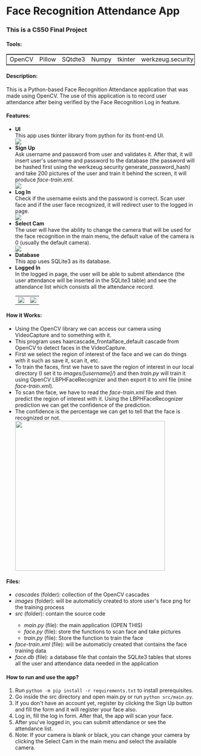 <h1>Face Recognition Attendance App</h1>
<h3>This is a CS50 Final Project</h3>
<h4>Tools:</h4>
<table style="border: 1px solid">
  <tr>
    <td>OpenCV</td>
    <td>Pillow</td>
    <td>SQtdte3</td>
    <td>Numpy</td>
    <td>tkinter</td>
    <td>werkzeug.security</td>
  </tr>
</table>
<h4>Description:</h4>
This is a Python-based Face Recognition Attendance application that was made using OpenCV. The use of this application is to record user attendance after being verified by the Face Recognition Log in feature.

<h4>Features:</h4>
<ul>
  <li><b>UI</b></li>
  This app uses tkinter library from python for its front-end UI.
  <br>
  <img src="https://user-images.githubusercontent.com/69960893/147261567-dbb59e53-5a03-4305-96db-9b635c8ce141.png" />
  <li><b>Sign Up</b></li>
  Ask username and password from user and validates it. After that, it will insert user's username and password to the database (the password will be hashed first using the werkzeug.security generate_password_hash) and take 200 pictures of the user and train it behind the screen, it will produce <i>face-train.xml</i>.
  <br>
  <img src="https://user-images.githubusercontent.com/69960893/147261560-356aa568-ca59-4d3c-8363-514b6050cc1e.png" />
  <li><b>Log In</b></li>
  Check if the username exists and the password is correct. Scan user face and if the user face recognized, it will redirect user to the logged in page.
  <br>
  <img src="https://user-images.githubusercontent.com/69960893/147261563-ce2ba4e8-3267-45ed-9aa1-d93a23891859.png" />
  <li><b>Select Cam</b></li>
  The user will have the ability to change the camera that will be used for the face recognition in the main menu, the default value of the camera is 0 (usually the default camera).
  <br>
  <img src="https://user-images.githubusercontent.com/69960893/147261557-0e84fdd2-03ec-4e61-85b6-318f17c77a84.png" />
  <li><b>Database</b></li>
  This app uses SQLite3 as its database.
  <li><b>Logged In</b></li>
  In the logged in page, the user will be able to submit attendance (the user attendance will be inserted in the SQLite3 table) and see the attendance list which consists all the attendance record.
  <br>
  <table>
    <tr>
      <td><img src="https://user-images.githubusercontent.com/69960893/147261552-9f005fcd-9f78-4ef3-b816-8b33e9f687f7.png" /></td>
      <td><img src="https://user-images.githubusercontent.com/69960893/147261574-d6af863d-40c3-47bc-ae75-af98af362626.png" /></td>
    </tr>
  </table>
</ul>

<h4>How it Works:</h4>
<ul>
  <li>Using the OpenCV library we can access our camera using VideoCapture and to something with it.</li>
  <li>This program uses haarcascade_frontalface_default cascade from OpenCV to detect faces in the VideoCapture.</li>
  <li>First we select the region of interest of the face and we can do things with it such as save it, scan it, etc.</li>
  <li>To train the faces, first we have to save the region of interest in our local directory (I set it to <i>images/[username]/</i>) and then <i>train.py</i> will train it using OpenCV LBPHFaceRecognizer and then export it to xml file (mine <i>face-train.xml</i>).</li>
  <li>To scan the face, we have to read the <i>face-train.xml</i> file and then predict the region of interest with it. Using the LBPHFaceRecognizer prediction we can get the confidence of the prediction.</li>
  <li>The confidence is the percentage we can get to tell that the face is recognized or not.</li>
  <img src="https://user-images.githubusercontent.com/69960893/147265224-aec2f66e-e5c5-4e62-b853-c0dacdc7b804.png" style="width:400px" />
</ul>

<h4>Files:</h4>
<ul>
  <li><i>cascades</i> (folder): collection of the OpenCV cascades</li>
  <li><i>images</i> (folder): will be automaticly created to store user's face png for the training process</li>
  <li><i>src</i> (folder): contain the source code</li>
  <ul>
    <li><i>main.py</i> (file): the main application (OPEN THIS)</li>
    <li><i>face.py</i> (file): store the functions to scan face and take pictures</li>
    <li><i>train.py</i> (file): Store the function to train the face</li>
  </ul>
  <li><i>face-train.xml</i> (file): will be automaticly created that contains the face training data</li>
  <li><i>face.db</i> (file): a database file that contain the SQLite3 tables that stores all the user and attendance data needed in the application</li>
</ul>

<h4>How to run and use the app?</h4>
<ol>
  <li>Run <code>python -m pip install -r requirements.txt</code> to install prerequisites.</li>
  <li>Go inside the src directory and open main.py or run <code>python src/main.py</code>.</li>
  <li>If you don't have an account yet, register by clicking the Sign Up button and fill the form and it will register your face also.</li>
  <li>Log in, fill the log in form. After that, the app will scan your face.</li>
  <li>After you've logged in, you can submit attendance or see the attendance list.</li>
  <li>Note: If your camera is blank or black, you can change your camera by clicking the Select Cam in the main menu and select the available camera.</li>
</ol>
